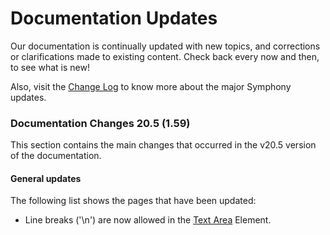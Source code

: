 # Documentation Updates

Our documentation is continually updated with new topics, and corrections or clarifications made to existing content. Check back every now and then, to see what is new!

Also, visit the [Change Log](change-log.md) to know more about the major Symphony updates.

### Documentation Changes 20.5 \(1.59\)

This section contains the main changes that occurred in the v20.5 version of the documentation.

#### **General updates**

The following list shows the pages that have been updated:

* Line breaks \('\n'\) are now allowed in the [Text Area](../building-bots-on-symphony/symphony-elements/available-elements/text-area.md) Element.

